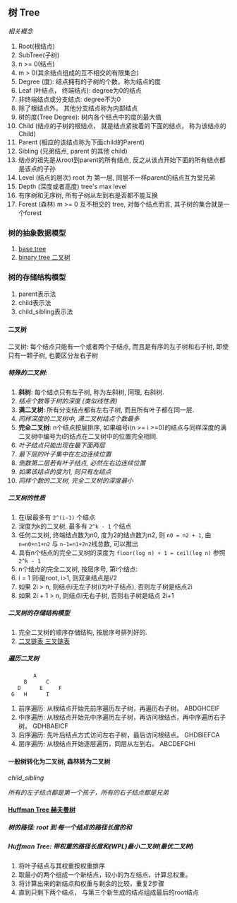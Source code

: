 ## 树 Tree
*相关概念*

1. Root(根结点)
1. SubTree(子树)
1. n >= 0(结点)
1. m > 0(其余结点组成的互不相交的有限集合)
1. Degree (度): 结点拥有的子树的个数，称为结点的度
1. Leaf (叶结点， 终端结点): degree为0的结点
1. 非终端结点或分支结点: degree不为0
1. 除了根结点外， 其他分支结点称为内部结点
1. 树的度(Tree Degree): 树内各个结点中的度的最大值
1. Child (结点的子树的根结点， 就是结点紧挨着的下面的结点， 称为该结点的Child)
1. Parent (相应的该结点称为下面child的Parent)
1. Sibling (兄弟结点, parent 的其他 child)
1. 结点的祖先是从root到parent的所有结点, 反之从该点开始下面的所有结点都是该点的子孙
1. Level (结点的层次) root 为 第一层, 同层不一样parent的结点互为堂兄弟
1. Depth (深度或者高度) tree's max level
1. 有序树和无序树, 所有子树从左到右是否都不能互换
1. Forest (森林) m >= 0 互不相交的 tree, 对每个结点而言, 其子树的集合就是一个forest

### 树的抽象数据模型
1. [base tree](https://github.com/sunhuachuang/algorithm-data-structure/blob/master/data-structure/tree/base.py)
2. [binary tree 二叉树](https://github.com/sunhuachuang/algorithm-data-structure/blob/master/data-structure/tree/binary.py)

### 树的存储结构模型
1. parent表示法
2. child表示法
3. child_sibling表示法

#### 二叉树
二叉树: 每个结点只能有一个或者两个子结点, 而且是有序的左子树和右子树, 即使只有一颗子树, 也要区分左右子树
##### 特殊的二叉树:
1. **斜树**: 每个结点只有左子树, 称为左斜树, 同理, 右斜树.
  1. *结点个数等于树的深度 (类似线性表)*
2. **满二叉树**: 所有分支结点都有左右子树, 而且所有叶子都在同一层.
  1. *同样深度的二叉树中, 满二叉树结点个数最多*
3. **完全二叉树**: n个结点按层排序, 如果编号i(n >= i >=0)的结点与同样深度的满二叉树中编号为i的结点在二叉树中的位置完全相同.
  1. *叶子结点只能出现在最下面两层*
  2. *最下层的叶子集中在左边连续位置*
  3. *倒数第二层若有叶子结点, 必然在右边连续位置*
  4. *如果该结点的度为1, 则只有左结点*
  5. *同样个数的二叉树, 完全二叉树的深度最小*

##### 二叉树的性质
1. 在i层最多有 ```2^(i-1)``` 个结点
1. 深度为k的二叉树, 最多有 ```2^k - 1``` 个结点
1. 任何二叉树, 终端结点数为n0, 度为2的结点数为n2, 则 ```n0 = n2 + 1```, 由 ```n=n0+n1+n2``` 与 ```n-1=n1+2n2```线总数, 可以推出
1. 具有n个结点的完全二叉树的深度为 ```floor(log n) + 1 = ceil(log n)``` 参照```2^k - 1```
1. n个结点的完全二叉树, 按层序号, 第i个结点:
  1. i = 1 则i是root, i>1, 则双亲结点是i/2
  2. 如果 2i > n, 则结点i无左子树(i为叶子结点), 否则左子树是结点2i
  3. 如果 2i + 1 > n, 则结点i无右子树, 否则右子树是结点 2i+1

##### 二叉树的存储结构模型
1. 完全二叉树的顺序存储结构, 按层序号排列好的.
1. [二叉链表 三叉链表](https://github.com/sunhuachuang/algorithm-data-structure/blob/master/data-structure/tree/binary.py)

##### 遍历二叉树
```
        A
     B      C
   D      E     F
 G   H      I
```

1. 前序遍历: 从根结点开始先前序遍历左子树，再遍历右子树。 ABDGHCEIF
1. 中序遍历: 从根结点开始先中序遍历左子树，再访问根结点，再中序遍历右子树。 GDHBAEICF
1. 后序遍历: 先叶后结点方式访问左右子树，最后访问根结点。 GHDBIEFCA
1. 层序遍历: 从根结点开始逐层遍历，同层从左到右。 ABCDEFGHI

#### 一般树转化为二叉树, 森林转为二叉树
*child_sibling*

*所有的左子结点都是第一个孩子，所有的右子结点都是兄弟*

#### [Huffman Tree 赫夫曼树](https://en.wikipedia.org/wiki/Huffman_coding)
##### 树的路径: root 到 每一个结点的路径长度的和
##### Huffman Tree: 带权重的路径长度和(WPL)最小二叉树(最优二叉树)
1. 将叶子结点与其权重按权重排序
2. 取最小的两个组成一个新结点，较小的为左结点，计算总权重。
3. 将计算出来的新结点和权重与剩余的比较，重复2步骤
4. 直到只剩下两个结点， 与第三个新生成的结点组成最后的root结点
